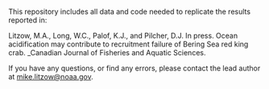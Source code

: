This repository includes all data and code needed to replicate the results reported in:

Litzow, M.A., Long, W.C., Palof, K.J., and Pilcher, D.J. In press. Ocean acidification may contribute to recruitment failure of Bering Sea red king crab. _Canadian Journal of Fisheries and Aquatic Sciences.

If you have any questions, or find any errors, please contact the lead author at mike.litzow@noaa.gov.
